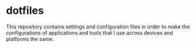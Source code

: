 # dotfiles
This repository contains settings and configuration files in order to make the configurations of applications and tools that I use across devices and platforms the same.